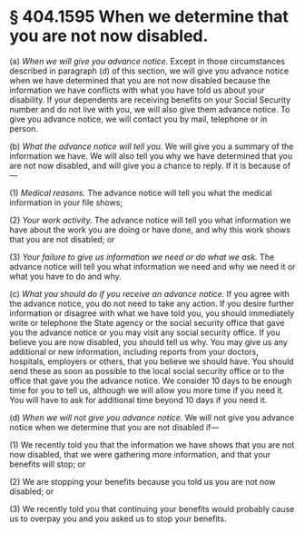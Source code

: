 # § 404.1595   When we determine that you are not now disabled.

(a) *When we will give you advance notice.* Except in those circumstances described in paragraph (d) of this section, we will give you advance notice when we have determined that you are not now disabled because the information we have conflicts with what you have told us about your disability. If your dependents are receiving benefits on your Social Security number and do not live with you, we will also give them advance notice. To give you advance notice, we will contact you by mail, telephone or in person.


(b) *What the advance notice will tell you.* We will give you a summary of the information we have. We will also tell you why we have determined that you are not now disabled, and will give you a chance to reply. If it is because of—


(1) *Medical reasons.* The advance notice will tell you what the medical information in your file shows;


(2) *Your work activity.* The advance notice will tell you what information we have about the work you are doing or have done, and why this work shows that you are not disabled; or


(3) *Your failure to give us information we need or do what we ask.* The advance notice will tell you what information we need and why we need it or what you have to do and why.


(c) *What you should do if you receive an advance notice.* If you agree with the advance notice, you do not need to take any action. If you desire further information or disagree with what we have told you, you should immediately write or telephone the State agency or the social security office that gave you the advance notice or you may visit any social security office. If you believe you are now disabled, you should tell us why. You may give us any additional or new information, including reports from your doctors, hospitals, employers or others, that you believe we should have. You should send these as soon as possible to the local social security office or to the office that gave you the advance notice. We consider 10 days to be enough time for you to tell us, although we will allow you more time if you need it. You will have to ask for additional time beyond 10 days if you need it.


(d) *When we will not give you advance notice.* We will not give you advance notice when we determine that you are not disabled if—


(1) We recently told you that the information we have shows that you are not now disabled, that we were gathering more information, and that your benefits will stop; or


(2) We are stopping your benefits because you told us you are not now disabled; or


(3) We recently told you that continuing your benefits would probably cause us to overpay you and you asked us to stop your benefits.




